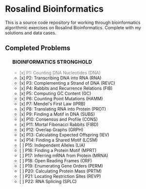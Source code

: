 # Rosalind Bioinformatics

<p>This is a source code repository for working through bioinformatics algorithmic exercises on <a src="http://rosalind.info/">Rosalind Bioinformatics</a>. Complete with my solutions and data cases.</p>

## Completed Problems
<ul>
<strong><h3>BIOINFORMATICS STRONGHOLD</h3></strong>
    <ul>
        <li style="color:gray;">[x] P1: Counting DNA Nucleotides (DNA)
        <li>[x] P2: Transcribing DNA into RNA (RNA)
        <li>[x] P3: Complementing a Strand of DNA (REVC)
        <li>[x] P4: Rabbits and Recurrence Relations (FIB)
        <li>[x] P5: Computing GC Content (GC)
        <li>[x] P6: Counting Point Mutations (HAMM)
        <li>[x] P7: Mendel's First Law (IPRB)
        <li>[x] P8: Translating RNA into Protein (PROT)
        <li>[x] P9: Finding a Motif in DNA (SUBS)
        <li>[x] P10: Consensus and Profile (CONS)
        <li>[x] P11: Mortal Fibonacci Rabbits (FIBD)
        <li>[x] P12: Overlap Graphs (GRPH)
        <li>[x] P13: Calculating Expected Offspring (IEV)
        <li>[x] P14: Finding a Shared Motif (LCSM)
        <li>[ ] P15: Independent Alleles (LIA)
        <li>[ ] P16: Finding a Protein Motif (MPRT)
        <li>[ ] P17: Inferring mRNA from Protein (MRNA)
        <li>[ ] P18: Open Reading Frames (ORF)
        <li>[ ] P19: Enumerating Gene Orders (PERM)
        <li>[ ] P20: Calculating Protein Mass (PRTM)
        <li>[ ] P21: Locating Restriction Sites (REVP)
        <li>[ ] P22: RNA Splicing (SPLC)
    </ul>
</ul>